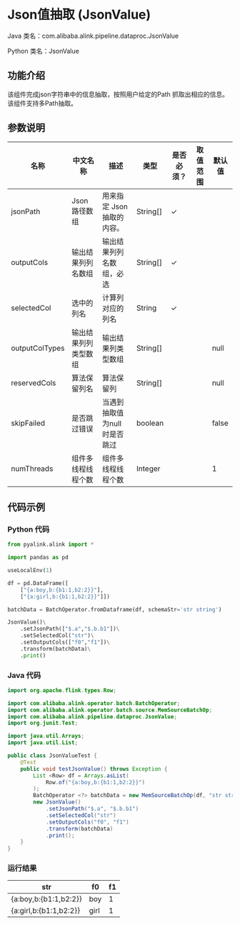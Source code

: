 # Json值抽取 (JsonValue)
Java 类名：com.alibaba.alink.pipeline.dataproc.JsonValue

Python 类名：JsonValue


## 功能介绍

该组件完成json字符串中的信息抽取，按照用户给定的Path 抓取出相应的信息。该组件支持多Path抽取。

## 参数说明

| 名称 | 中文名称 | 描述 | 类型 | 是否必须？ | 取值范围 | 默认值 |
| --- | --- | --- | --- | --- | --- | --- |
| jsonPath | Json 路径数组 | 用来指定 Json 抽取的内容。 | String[] | ✓ |  |  |
| outputCols | 输出结果列列名数组 | 输出结果列列名数组，必选 | String[] | ✓ |  |  |
| selectedCol | 选中的列名 | 计算列对应的列名 | String | ✓ |  |  |
| outputColTypes | 输出结果列列类型数组 | 输出结果列类型数组 | String[] |  |  | null |
| reservedCols | 算法保留列名 | 算法保留列 | String[] |  |  | null |
| skipFailed | 是否跳过错误 | 当遇到抽取值为null 时是否跳过 | boolean |  |  | false |
| numThreads | 组件多线程线程个数 | 组件多线程线程个数 | Integer |  |  | 1 |

## 代码示例
### Python 代码
```python
from pyalink.alink import *

import pandas as pd

useLocalEnv(1)

df = pd.DataFrame([
    ["{a:boy,b:{b1:1,b2:2}}"],
    ["{a:girl,b:{b1:1,b2:2}}"]])

batchData = BatchOperator.fromDataframe(df, schemaStr='str string')

JsonValue()\
    .setJsonPath(["$.a","$.b.b1"])\
    .setSelectedCol("str")\
    .setOutputCols(["f0","f1"])\
    .transform(batchData)\
    .print()
```
### Java 代码
```java
import org.apache.flink.types.Row;

import com.alibaba.alink.operator.batch.BatchOperator;
import com.alibaba.alink.operator.batch.source.MemSourceBatchOp;
import com.alibaba.alink.pipeline.dataproc.JsonValue;
import org.junit.Test;

import java.util.Arrays;
import java.util.List;

public class JsonValueTest {
	@Test
	public void testJsonValue() throws Exception {
		List <Row> df = Arrays.asList(
			Row.of("{a:boy,b:{b1:1,b2:2}}")
		);
		BatchOperator <?> batchData = new MemSourceBatchOp(df, "str string");
		new JsonValue()
			.setJsonPath("$.a", "$.b.b1")
			.setSelectedCol("str")
			.setOutputCols("f0", "f1")
			.transform(batchData)
			.print();
	}
}
```

### 运行结果

str | f0 | f1
----|----|---
{a:boy,b:{b1:1,b2:2}}|boy|1
{a:girl,b:{b1:1,b2:2}}|girl|1



